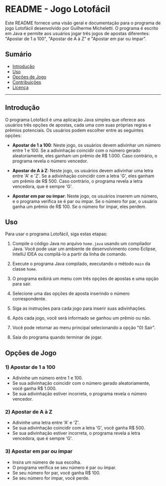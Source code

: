 # README - Jogo Lotofácil

Este README fornece uma visão geral e documentação para o programa de jogo Lotofácil desenvolvido por Guilherme Micheletti. O programa é escrito em Java e permite aos usuários jogar três jogos de apostas diferentes: "Apostar de 1 a 100", "Apostar de A à Z" e "Apostar em par ou ímpar".

## Sumário

- [Introdução](#introdução)
- [Uso](#uso)
- [Opções de Jogo](#opções-de-jogo)
- [Contribuições](#contribuições)
- [Licença](#licença)

---

## Introdução

O programa Lotofácil é uma aplicação Java simples que oferece aos usuários três opções de apostas, cada uma com suas próprias regras e prêmios potenciais. Os usuários podem escolher entre as seguintes opções:

- **Apostar de 1 a 100**: Neste jogo, os usuários devem adivinhar um número entre 1 e 100. Se a adivinhação coincidir com o número gerado aleatoriamente, eles ganham um prêmio de R$ 1.000. Caso contrário, o programa revela o número vencedor.

- **Apostar de A à Z**: Neste jogo, os usuários devem adivinhar uma letra entre 'A' e 'Z'. Se a adivinhação coincidir com a letra 'G', eles ganham um prêmio de R$ 500. Caso contrário, o programa revela a letra vencedora, que é sempre 'G'.

- **Apostar em par ou ímpar**: Neste jogo, os usuários inserem um número, e o programa verifica se é par ou ímpar. Se o número for par, o usuário ganha um prêmio de R$ 100. Se o número for ímpar, eles perdem.

## Uso

Para usar o programa Lotofácil, siga estas etapas:

1. Compile o código Java no arquivo `home.java` usando um compilador Java. Você pode usar um ambiente de desenvolvimento como Eclipse, IntelliJ IDEA ou compilá-lo a partir da linha de comando.

2. Execute o programa Java compilado, executando o método `main` da classe `home`.

3. O programa exibirá um menu com três opções de apostas e uma opção para sair.

4. Selecione uma das opções de aposta inserindo o número correspondente.

5. Siga as instruções para cada jogo para inserir suas adivinhações.

6. Após cada jogo, você será informado se ganhou um prêmio ou não.

7. Você pode retornar ao menu principal selecionando a opção "0) Sair".

8. Saia do programa quando terminar de jogar.

## Opções de Jogo

### 1) Apostar de 1 a 100

- Adivinhe um número entre 1 e 100.
- Se sua adivinhação coincidir com o número gerado aleatoriamente, você ganha R$ 1.000.
- Se sua adivinhação estiver incorreta, o programa revela o número vencedor.

### 2) Apostar de A à Z

- Adivinhe uma letra entre 'A' e 'Z'.
- Se sua adivinhação coincidir com a letra 'G', você ganha R$ 500.
- Se sua adivinhação estiver incorreta, o programa revela a letra vencedora, que é sempre 'G'.

### 3) Apostar em par ou ímpar

- Insira um número de sua escolha.
- O programa verifica se seu número é par ou ímpar.
- Se seu número for par, você ganha R$ 100.
- Se seu número for ímpar, você perde.



